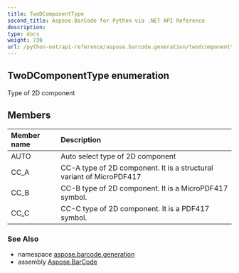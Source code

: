 ```yaml
---
title: TwoDComponentType
second_title: Aspose.BarCode for Python via .NET API Reference
description: 
type: docs
weight: 730
url: /python-net/api-reference/aspose.barcode.generation/twodcomponenttype/
---
```


## TwoDComponentType enumeration

Type of 2D component

## Members
| Member name | Description |
| :- | :- |
|AUTO|Auto select type of 2D component|
|CC_A|CC-A type of 2D component. It is a structural variant of MicroPDF417|
|CC_B|CC-B type of 2D component. It is a MicroPDF417 symbol.|
|CC_C|CC-C type of 2D component. It is a PDF417 symbol.|

### See Also

* namespace [aspose.barcode.generation](/barcode/python-net/api-reference/aspose.barcode.generation/)
* assembly [Aspose.BarCode](/barcode/python-net/api-reference/)

